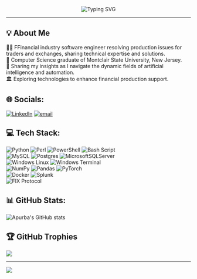 <div align="center">
  <img src="https://readme-typing-svg.herokuapp.com/?lines=Hello,+I'm+Apurba+Nath!+Welcome!&font=Fira+Code&size=28&pause=250&width=600&height=50&color=61ce70" alt="Typing SVG" />
</div>

---

## 💡 About Me

<div align="left">
  👨‍💻 FFinancial industry software engineer resolving production issues for traders and exchanges, sharing technical expertise and solutions.<br>
  📜 Computer Science graduate of Montclair State University, New Jersey.<br>
  🤖 Sharing my insights as I navigate the dynamic fields of artificial intelligence and automation.<br>
  🏛️ Exploring technologies to enhance financial production support.
</div>

## 🌐 Socials:

[![LinkedIn](https://img.shields.io/badge/LinkedIn-%230077B5.svg?style=flat-square&logo=linkedin&logoColor=white)](https://www.linkedin.com/public-profile/settings?trk=d_flagship3_profile_self_view_public_profile)
[![email](https://img.shields.io/badge/Email-D14836?style=flat-square&logo=gmail&logoColor=white)](mailto:apurba.nath@mail.com)

## 💻 Tech Stack:

![Python](https://img.shields.io/badge/python-%233776AB.svg?style=flat-square&logo=python&logoColor=yellow)
![Perl](https://img.shields.io/badge/perl-%23536895.svg?style=flat-square&logo=perl&logoColor=white)
![PowerShell](https://img.shields.io/badge/PowerShell-%235391FE.svg?style=flat-square&logo=powershell&logoColor=white)
![Bash Script](https://img.shields.io/badge/Bash-%234EAA25.svg?style=flat-square&logo=gnu-bash&logoColor=white)<br/>
![MySQL](https://img.shields.io/badge/MySQL-%234479A1.svg?style=flat-square&logo=mysql&logoColor=white)
![Postgres](https://img.shields.io/badge/PostgreSQL-%23316192.svg?style=flat-square&logo=postgresql&logoColor=white)
![MicrosoftSQLServer](https://img.shields.io/badge/SQL%20Server-%23CC2927.svg?style=flat-square&logo=microsoft-sql-server&logoColor=white)<br/>
![Windows Linux](https://img.shields.io/badge/Linux-%23FCC624.svg?style=flat-square&logo=linux&logoColor=black)
![Windows Terminal](https://img.shields.io/badge/Windows%20Terminal-%234D4D4D.svg?style=flat-square&logo=windows-terminal&logoColor=white)<br/>
![NumPy](https://img.shields.io/badge/NumPy-%23013243.svg?style=flat-square&logo=numpy&logoColor=white)
![Pandas](https://img.shields.io/badge/Pandas-%23150458.svg?style=flat-square&logo=pandas&logoColor=white)
![PyTorch](https://img.shields.io/badge/PyTorch-%23EE4C2C.svg?style=flat-square&logo=PyTorch&logoColor=white)<br/>
![Docker](https://img.shields.io/badge/Docker-%232496ED.svg?style=flat-square&logo=docker&logoColor=white)
![Splunk](https://img.shields.io/badge/Splunk-%23000000.svg?style=flat-square&logo=splunk&logoColor=white)<br/>
![FIX Protocol](https://img.shields.io/badge/FIX%20Protocol-%232D86FF.svg?style=flat-square&logo=finance&logoColor=white)<br/>

## 📊 GitHub Stats:

![Apurba's GitHub stats](https://github-readme-stats.vercel.app/api?username=anath-git&theme=dark&show_icons=true&custom_title=Apurba's%20GitHub%20Stats&count_private=true&border_color=61ce70&bg_color=0d1117)

## 🏆 GitHub Trophies

![](https://github-profile-trophy.vercel.app/?username=anath-git&theme=dark&no-frame=false&no-bg=true&margin-w=4&border_color=61ce70)

---

[![](https://visitcount.itsvg.in/api?id=anath-git&icon=0&color=0)](https://visitcount.itsvg.in)
<!-- Proudly created with GPRM ( https://gprm.itsvg.in ) -->
